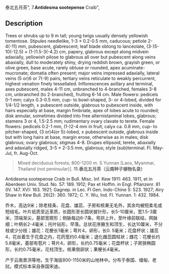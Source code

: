 泰北五月茶",
7.**Antidesma sootepense** Craib",

## Description
Trees or shrubs up to 9 m tall; young twigs usually densely yellowish tomentose. Stipules needlelike, 1-3 × 0.2-0.5 mm, caducous; petiole 2-4(-11) mm, pubescent, glabrescent; leaf blade oblong to lanceolate, (3-)5-10(-12.5) × (1-)1.5-3(-4.2) cm, papery, glabrous except along midvein adaxially, yellowish pilose to glabrous all over but pubescent along veins abaxially, dull to moderately shiny, drying reddish brown, grayish green, or olive green, base acute, rarely obtuse or rounded, apex acuminate-mucronate; domatia often present; major veins impressed adaxially, lateral veins (5 or)6 or 7(-9) pairs, tertiary veins reticulate to weakly percurrent, highest venation finely tessellated. Inflorescences axillary and terminal, axes pubescent, males 4-11 cm, unbranched to 4-branched, females 3-8 cm, unbranched (to 2-branched), fruiting 6-14 cm. Male flowers: pedicels 0-1 mm; calyx 0.3-0.5 mm, cup- to bowl-shaped, 3- or 4-lobed, divided for 1/4-1/2 length, ± pubescent outside, glabrous to pubescent inside, with hairs especially at base, margin fimbriate, apex of lobes acute to rounded; disk annular, sometimes divided into free alternistaminal lobes, glabrous; stamens 3 or 4, 1.5-2.5 mm; rudimentary ovary clavate to terete. Female flowers: pedicels 0.2-1 mm, (1-)2-4 mm in fruit; calyx ca. 0.8 mm, cup- to pitcher-shaped, (3 or)4(or 5)-lobed, ± pubescent outside, glabrous inside but with long hairs at base, margin erose, otherwise as in males; disk glabrous; ovary glabrous; stigmas 4-8. Drupes ellipsoid, terete, abaxially and adaxially ridged, 3-5 × 2-3.5 mm, glabrous; style (sub)terminal. Fl. May-Jul, fr. Aug-Oct.

> Mixed deciduous forests; 800-1200 m. S Yunnan [Laos, Myanmar, Thailand (not peninsular)].
**11.泰北五月茶（云南种子植物名录）**

Antidesma sootepense Craib in Bull. Misc. Inf. Kew 1911: 463. 1911, et in Aberdeen Univ. Stud. No. 57: 189. 1912; Pax et Hoffm. in Engl. Pflanzenr. 81 (IV. 147. XV): 163. 1921; Gagnep. in Lec. Fl Gen. Indo-Chine 5: 523. 1927; Airy Shaw in Kew Bull. 26(2): 360. 1972; C. Y. Wu, Ind. Fl. Yunnan. 1: 432. 1984.

乔木，高达9米；除老枝条、花盘、雄蕊、子房和核果无毛外，其余均被短柔毛或短绒毛。叶片纸质至近革质，长圆形至长圆状披针形，长5-10厘米，宽1.5-3厘米，顶端渐尖，基部宽楔形；侧脉每边6-7条，弯拱上升，至叶缘前联结，网脉细；叶柄长2-4毫米；托叶钻形，早落。总状花序腋生和顶生，长达10厘米，不分枝或少分枝；雄花：花梗长1毫米；萼片4，卵形，长0. 5毫米；花盘杯状；雄蕊4，花丝着生于花盘之内，花药宽约0.4毫米；退化雌蕊圆柱状；雌花：花梗长约5.8毫米，基部有苞片；萼片4，卵形，长约0.75毫米；花盘杯状；子房狭椭圆形，长约0.75毫米，花柱顶生。核果倒卵状；果梗长4毫米。

产于云南景洪等地，生于海拔800-1150米的山地林中。分布于泰国、缅甸、老挝。模式标本采自泰国宋迪。
